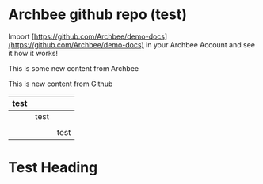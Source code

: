 # Archbee github repo (test)

Import [https://github.com/Archbee/demo-docs](https://github.com/Archbee/demo-docs) in your Archbee Account and see it how it works!

This is some new content from Archbee

This is new content from Github

| test |      |      |
| ---- | ---- | ---- |
|      | test |      |
|      |      |      |
|      |      | test |

# Test Heading

